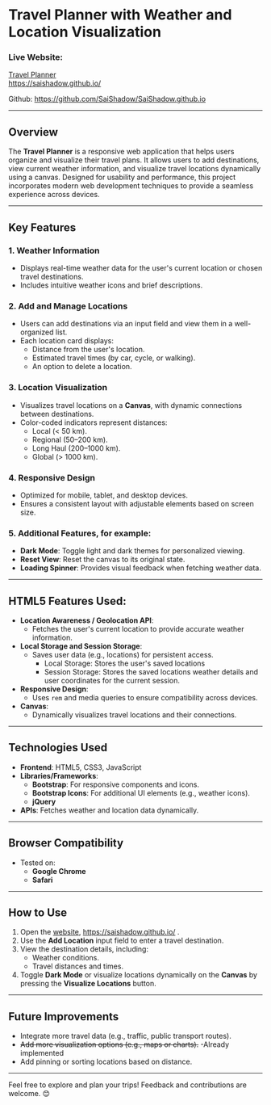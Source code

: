# Travel Planner with Weather and Location Visualization

### **Live Website:**

[Travel Planner](https://saishadow.github.io/) \
https://saishadow.github.io/

Github: https://github.com/SaiShadow/SaiShadow.github.io

---

## **Overview**

The **Travel Planner** is a responsive web application that helps users organize and visualize their travel plans.
It allows users to add destinations, view current weather information, and visualize travel locations dynamically using
a canvas. Designed for usability and performance, this project incorporates modern web development techniques to provide
a seamless experience across devices.

---

## **Key Features**

### **1. Weather Information**

- Displays real-time weather data for the user's current location or chosen travel destinations.
- Includes intuitive weather icons and brief descriptions.

### **2. Add and Manage Locations**

- Users can add destinations via an input field and view them in a well-organized list.
- Each location card displays:
    - Distance from the user's location.
    - Estimated travel times (by car, cycle, or walking).
    - An option to delete a location.

### **3. Location Visualization**

- Visualizes travel locations on a **Canvas**, with dynamic connections between destinations.
- Color-coded indicators represent distances:
    - Local (< 50 km).
    - Regional (50–200 km).
    - Long Haul (200–1000 km).
    - Global (> 1000 km).

### **4. Responsive Design**

- Optimized for mobile, tablet, and desktop devices.
- Ensures a consistent layout with adjustable elements based on screen size.

### **5. Additional Features, for example:**

- **Dark Mode**: Toggle light and dark themes for personalized viewing.
- **Reset View**: Reset the canvas to its original state.
- **Loading Spinner**: Provides visual feedback when fetching weather data.

---

## **HTML5 Features Used:**

- **Location Awareness / Geolocation API**:
    - Fetches the user's current location to provide accurate weather information.
- **Local Storage and Session Storage**:
    - Saves user data (e.g., locations) for persistent access.
      - Local Storage: Stores the user's saved locations
      - Session Storage: Stores the saved locations weather details and user 
      coordinates for the current session.
- **Responsive Design**:
    - Uses `rem` and media queries to ensure compatibility across devices.
- **Canvas**:
    - Dynamically visualizes travel locations and their connections.

---

## **Technologies Used**

- **Frontend**: HTML5, CSS3, JavaScript
- **Libraries/Frameworks**:
    - **Bootstrap**: For responsive components and icons.
    - **Bootstrap Icons**: For additional UI elements (e.g., weather icons).
    - **jQuery**
- **APIs**: Fetches weather and location data dynamically.

---

## **Browser Compatibility**

- Tested on:
    - **Google Chrome**
    - **Safari**

---

## **How to Use**

1. Open the [website](https://saishadow.github.io/), https://saishadow.github.io/ .
2. Use the **Add Location** input field to enter a travel destination.
3. View the destination details, including:
    - Weather conditions.
    - Travel distances and times.
4. Toggle **Dark Mode** or visualize locations dynamically on the **Canvas** by pressing the **Visualize Locations**
   button.

---

## **Future Improvements**

- Integrate more travel data (e.g., traffic, public transport routes).
- ~~Add more visualization options (e.g., maps or charts).~~ -Already implemented
- Add pinning or sorting locations based on distance.

---

Feel free to explore and plan your trips! Feedback and contributions are welcome. 😊
